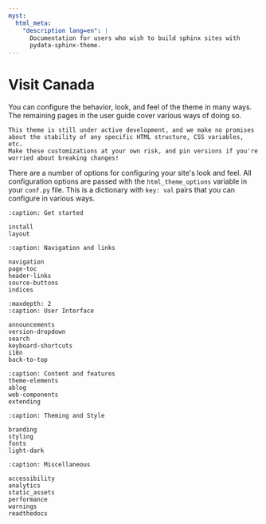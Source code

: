 ```yaml
---
myst:
  html_meta:
    "description lang=en": |
      Documentation for users who wish to build sphinx sites with
      pydata-sphinx-theme.
---
```


# Visit Canada

You can configure the behavior, look, and feel of the theme in many ways.
The remaining pages in the user guide cover various ways of doing so.

```{danger}
This theme is still under active development, and we make no promises
about the stability of any specific HTML structure, CSS variables, etc.
Make these customizations at your own risk, and pin versions if you're
worried about breaking changes!
```

There are a number of options for configuring your site's look and feel.
All configuration options are passed with the `html_theme_options` variable in your `conf.py` file.
This is a dictionary with `key: val` pairs that you can configure in various ways.

```{toctree}
:caption: Get started

install
layout
```

```{toctree}
:caption: Navigation and links

navigation
page-toc
header-links
source-buttons
indices
```

```{toctree}
:maxdepth: 2
:caption: User Interface

announcements
version-dropdown
search
keyboard-shortcuts
i18n
back-to-top
```

```{toctree}
:caption: Content and features
theme-elements
ablog
web-components
extending
```

```{toctree}
:caption: Theming and Style

branding
styling
fonts
light-dark
```

```{toctree}
:caption: Miscellaneous

accessibility
analytics
static_assets
performance
warnings
readthedocs
```
